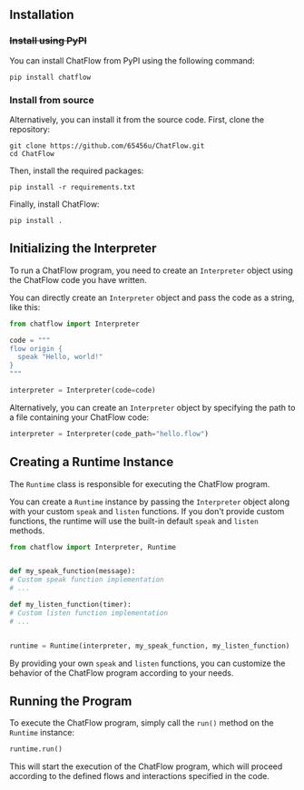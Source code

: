 ## Installation

### ~~Install using PyPI~~

You can install ChatFlow from PyPI using the following command:

```shell
pip install chatflow
```

### Install from source

Alternatively, you can install it from the source code. First, clone the repository:

```shell
git clone https://github.com/65456u/ChatFlow.git
cd ChatFlow
```

Then, install the required packages:

```shell
pip install -r requirements.txt
```

Finally, install ChatFlow:

```shell
pip install .
```

## Initializing the Interpreter

To run a ChatFlow program, you need to create an `Interpreter` object using the ChatFlow code you have written.

You can directly create an `Interpreter` object and pass the code as a string, like this:

```python
from chatflow import Interpreter

code = """
flow origin {
  speak "Hello, world!" 
}
"""

interpreter = Interpreter(code=code)
```

Alternatively, you can create an `Interpreter` object by specifying the path to a file containing your ChatFlow code:

```python
interpreter = Interpreter(code_path="hello.flow")
```

## Creating a Runtime Instance

The `Runtime` class is responsible for executing the ChatFlow program.

You can create a `Runtime` instance by passing the `Interpreter` object along with your custom `speak` and `listen` functions. If you don't provide custom functions, the runtime will use the built-in default `speak` and `listen` methods.

```python
from chatflow import Interpreter, Runtime


def my_speak_function(message):
# Custom speak function implementation
# ...

def my_listen_function(timer):
# Custom listen function implementation
# ...


runtime = Runtime(interpreter, my_speak_function, my_listen_function)
```

By providing your own `speak` and `listen` functions, you can customize the behavior of the ChatFlow program according to your needs.

## Running the Program

To execute the ChatFlow program, simply call the `run()` method on the `Runtime` instance:

```python
runtime.run()
```

This will start the execution of the ChatFlow program, which will proceed according to the defined flows and interactions specified in the code.
